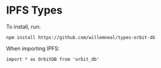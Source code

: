 # IPFS Types

To install, run:
```
npm install https://github.com/willemneal/types-orbit-db
```

When importing IPFS:
```
import * as OrbitDB from 'orbit_db'
```
